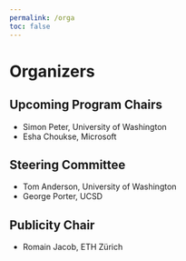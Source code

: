 ```yaml
---
permalink: /orga
toc: false
---
```


# Organizers

## Upcoming Program Chairs

- Simon Peter, University of Washington
- Esha Choukse, Microsoft

## Steering Committee

- Tom Anderson, University of Washington
- George Porter, UCSD

## Publicity Chair

- Romain Jacob, ETH Zürich